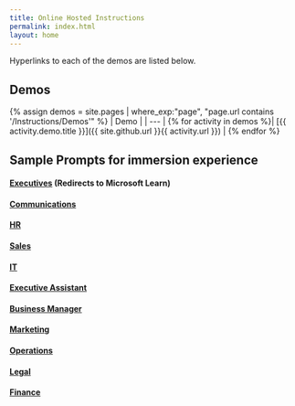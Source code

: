 ```yaml
---
title: Online Hosted Instructions
permalink: index.html
layout: home
---
```


Hyperlinks to each of the demos are listed below.

## Demos

{% assign demos = site.pages | where_exp:"page", "page.url contains '/Instructions/Demos'" %}
| Demo |
| --- |
{% for activity in demos  %}| [{{ activity.demo.title }}]({{ site.github.url }}{{ activity.url }}) |
{% endfor %}

## Sample Prompts for immersion experience

#### [Executives](https://learn.microsoft.com/en-us/training/modules/envision-new-ideas-with-microsoft-365-copilot/) (Redirects to Microsoft Learn)

#### [Communications](https://microsoftlearning.github.io/MS-4021-Copilot-Immersion-Experience/Instructions/Prompts/Communications-Prompts.html)

#### [HR](https://microsoftlearning.github.io/MS-4021-Copilot-Immersion-Experience/Instructions/Prompts/HR-Prompts.html)

#### [Sales](https://microsoftlearning.github.io/MS-4021-Copilot-Immersion-Experience/Instructions/Prompts/Sales-Prompts.html)

#### [IT](https://microsoftlearning.github.io/MS-4021-Copilot-Immersion-Experience/Instructions/Prompts/IT-Prompts.html)

#### [Executive Assistant](https://microsoftlearning.github.io/MS-4021-Copilot-Immersion-Experience/Instructions/Prompts/EA-Prompts.html)

#### [Business Manager](https://microsoftlearning.github.io/MS-4021-Copilot-Immersion-Experience/Instructions/Prompts/Business-Manager-Prompts.html)

#### [Marketing](https://microsoftlearning.github.io/MS-4021-Copilot-Immersion-Experience/Instructions/Prompts/Marketing-Prompts.html)

#### [Operations](https://microsoftlearning.github.io/MS-4021-Copilot-Immersion-Experience/Instructions/Prompts/Operations-Prompts.html)

#### [Legal](https://microsoftlearning.github.io/MS-4021-Copilot-Immersion-Experience/Instructions/Prompts/Legal-Prompts.html)

#### [Finance](https://microsoftlearning.github.io/MS-4021-Copilot-Immersion-Experience/Instructions/Prompts/Finance-Prompts.html)